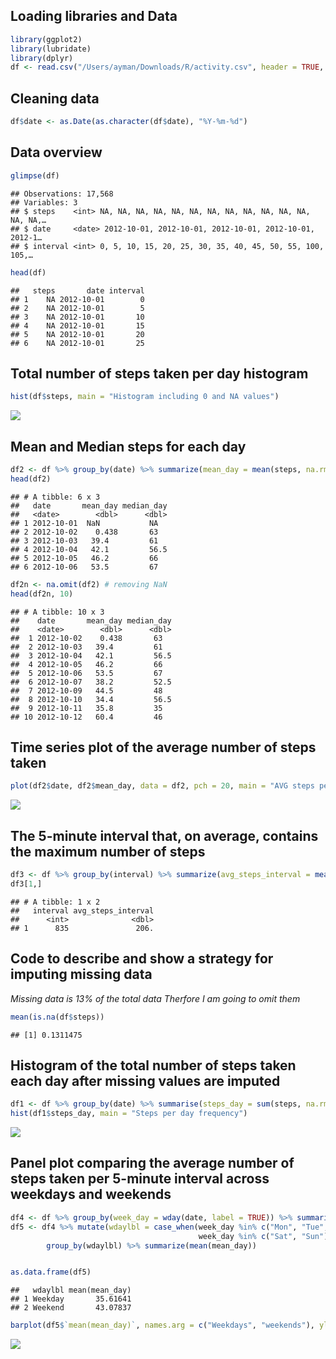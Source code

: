 Loading libraries and Data
--------------------------

``` r
library(ggplot2)
library(lubridate)
library(dplyr)
df <- read.csv("/Users/ayman/Downloads/R/activity.csv", header = TRUE, stringsAsFactors = FALSE)
```

Cleaning data
-------------

``` r
df$date <- as.Date(as.character(df$date), "%Y-%m-%d")
```

Data overview
-------------

``` r
glimpse(df)
```

    ## Observations: 17,568
    ## Variables: 3
    ## $ steps    <int> NA, NA, NA, NA, NA, NA, NA, NA, NA, NA, NA, NA, NA, NA,…
    ## $ date     <date> 2012-10-01, 2012-10-01, 2012-10-01, 2012-10-01, 2012-1…
    ## $ interval <int> 0, 5, 10, 15, 20, 25, 30, 35, 40, 45, 50, 55, 100, 105,…

``` r
head(df)
```

    ##   steps       date interval
    ## 1    NA 2012-10-01        0
    ## 2    NA 2012-10-01        5
    ## 3    NA 2012-10-01       10
    ## 4    NA 2012-10-01       15
    ## 5    NA 2012-10-01       20
    ## 6    NA 2012-10-01       25

Total number of steps taken per day histogram
---------------------------------------------

``` r
hist(df$steps, main = "Histogram including 0 and NA values")
```

![](Course_5__week_2_files/figure-markdown_github/Q2-1.png)

Mean and Median steps for each day
----------------------------------

``` r
df2 <- df %>% group_by(date) %>% summarize(mean_day = mean(steps, na.rm = TRUE), median_day = median(steps[!steps == 0], na.rm = TRUE))
head(df2)
```

    ## # A tibble: 6 x 3
    ##   date       mean_day median_day
    ##   <date>        <dbl>      <dbl>
    ## 1 2012-10-01  NaN           NA  
    ## 2 2012-10-02    0.438       63  
    ## 3 2012-10-03   39.4         61  
    ## 4 2012-10-04   42.1         56.5
    ## 5 2012-10-05   46.2         66  
    ## 6 2012-10-06   53.5         67

``` r
df2n <- na.omit(df2) # removing NaN 
head(df2n, 10)
```

    ## # A tibble: 10 x 3
    ##    date       mean_day median_day
    ##    <date>        <dbl>      <dbl>
    ##  1 2012-10-02    0.438       63  
    ##  2 2012-10-03   39.4         61  
    ##  3 2012-10-04   42.1         56.5
    ##  4 2012-10-05   46.2         66  
    ##  5 2012-10-06   53.5         67  
    ##  6 2012-10-07   38.2         52.5
    ##  7 2012-10-09   44.5         48  
    ##  8 2012-10-10   34.4         56.5
    ##  9 2012-10-11   35.8         35  
    ## 10 2012-10-12   60.4         46

Time series plot of the average number of steps taken
-----------------------------------------------------

``` r
plot(df2$date, df2$mean_day, data = df2, pch = 20, main = "AVG steps per day time series")
```

![](Course_5__week_2_files/figure-markdown_github/Q4-1.png)

The 5-minute interval that, on average, contains the maximum number of steps
----------------------------------------------------------------------------

``` r
df3 <- df %>% group_by(interval) %>% summarize(avg_steps_interval = mean(steps, na.rm = TRUE)) %>% arrange(desc(avg_steps_interval))
df3[1,]
```

    ## # A tibble: 1 x 2
    ##   interval avg_steps_interval
    ##      <int>              <dbl>
    ## 1      835               206.

Code to describe and show a strategy for imputing missing data
--------------------------------------------------------------

*Missing data is 13% of the total data Therfore I am going to omit them*

``` r
mean(is.na(df$steps))
```

    ## [1] 0.1311475

Histogram of the total number of steps taken each day after missing values are imputed
--------------------------------------------------------------------------------------

``` r
df1 <- df %>% group_by(date) %>% summarise(steps_day = sum(steps, na.rm = TRUE))
hist(df1$steps_day, main = "Steps per day frequency")
```

![](Course_5__week_2_files/figure-markdown_github/Q7-1.png)

Panel plot comparing the average number of steps taken per 5-minute interval across weekdays and weekends
---------------------------------------------------------------------------------------------------------

``` r
df4 <- df %>% group_by(week_day = wday(date, label = TRUE)) %>% summarize(mean_day = mean(steps, na.rm = TRUE))
df5 <- df4 %>% mutate(wdaylbl = case_when(week_day %in% c("Mon", "Tue", "Wed", "Thu", "Fri") ~ "Weekday",
                                          week_day %in% c("Sat", "Sun") ~ "Weekend")) %>%
        group_by(wdaylbl) %>% summarize(mean(mean_day))


as.data.frame(df5)
```

    ##   wdaylbl mean(mean_day)
    ## 1 Weekday       35.61641
    ## 2 Weekend       43.07837

``` r
barplot(df5$`mean(mean_day)`, names.arg = c("Weekdays", "weekends"), ylab = "AVG steps", main = " AVG steps / 5mins intervals ")
```

![](Course_5__week_2_files/figure-markdown_github/Q8-1.png)
